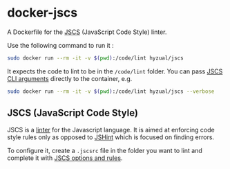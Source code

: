 # docker-jscs

A Dockerfile for the [JSCS][jscs] (JavaScript Code Style) linter.

Use the following command to run it :

```bash
sudo docker run --rm -it -v $(pwd):/code/lint hyzual/jscs
```

It expects the code to lint to be in the `/code/lint` folder. You can pass [JSCS CLI arguments][jscs-cli-options] directly to the container, e.g.

```bash
sudo docker run --rm -it -v $(pwd):/code/lint hyzual/jscs --verbose
```

## JSCS (JavaScript Code Style)

JSCS is a [linter][linter-def] for the Javascript language. It is aimed at enforcing code style rules only as opposed to [JSHint][docker-jshint] which is focused on finding errors.

To configure it, create a `.jscsrc` file in the folder you want to lint and complete it with [JSCS options and rules][jscs-rules].

[docker-jshint]: https://registry.hub.docker.com/u/hyzual/jshint/
[jscs]: http://jscs.info/
[jscs-cli-options]: http://jscs.info/overview.html#cli
[jscs-rules]: http://jscs.info/rules.html
[linter-def]: https://en.wikipedia.org/wiki/Lint_(software)
